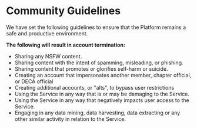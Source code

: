 # Community Guidelines

We have set the following guidelines to ensure that the Platform remains a safe and productive environment. 

**The following will result in account termination:**

* Sharing any NSFW content.
* Sharing content with the intent of spamming, misleading, or phishing.
* Sharing content that promotes or glorifies self-harm or suicide.
* Creating an account that impersonates another member, chapter official, or DECA official
* Creating additional accounts, or "alts", to bypass user restrictions
* Using the Service in any way that is or may be damaging to the Service.
* Using the Service in any way that negatively impacts user access to the Service.
* Engaging in any data mining, data harvesting, data extracting or any other similar activity in relation to the Service.

#### 


